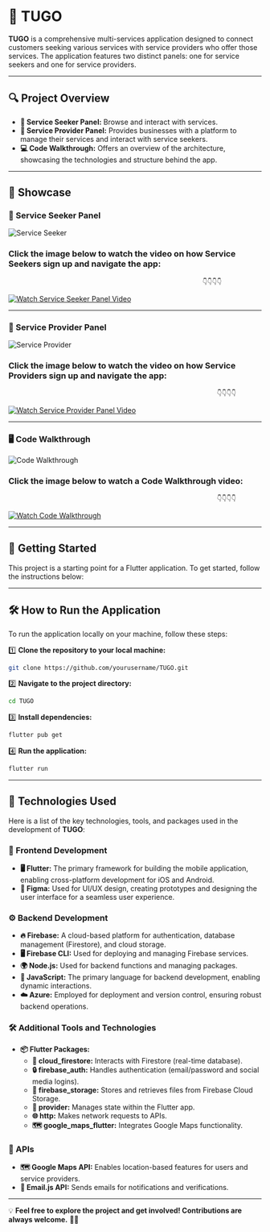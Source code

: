 # 🚀 TUGO  

**TUGO** is a comprehensive multi-services application designed to connect customers seeking various services with service providers who offer those services. The application features two distinct panels: one for service seekers and one for service providers.  

---

## 🔍 Project Overview  

- **🛒 Service Seeker Panel:** Browse and interact with services.  
- **🏢 Service Provider Panel:** Provides businesses with a platform to manage their services and interact with service seekers.  
- **💻 Code Walkthrough:** Offers an overview of the architecture, showcasing the technologies and structure behind the app.  

---

## 🎥 Showcase  

### 📱 Service Seeker Panel  
![Service Seeker](souwar/5.png)  

### **Click the image below to watch the video on how Service Seekers sign up and navigate the app:**  

                                                          👇👇👇👇  
[![Watch Service Seeker Panel Video](souwar/6.png)](https://youtu.be/tTpeZyNlGSw)  

---

### 🏰 Service Provider Panel  
![Service Provider](souwar/3.png)  

### **Click the image below to watch the video on how Service Providers sign up and navigate the app:**  

                                                              👇👇👇👇  
[![Watch Service Provider Panel Video](souwar/4.png)](https://youtu.be/sxzRsnJE1yA)  

---

### 🖥️ Code Walkthrough  
![Code Walkthrough](souwar/1.png)  

### **Click the image below to watch a Code Walkthrough video:**  

                                                              👇👇👇👇  
[![Watch Code Walkthrough](souwar/2.png)](https://youtu.be/7serYYUUOfQ)  

---

## 🚀 Getting Started  

This project is a starting point for a Flutter application. To get started, follow the instructions below:  

---

## 🛠️ How to Run the Application  

To run the application locally on your machine, follow these steps:  

1️⃣ **Clone the repository to your local machine:**  
   ```bash
   git clone https://github.com/yourusername/TUGO.git
   ```  

2️⃣ **Navigate to the project directory:**  
   ```bash
   cd TUGO
   ```  

3️⃣ **Install dependencies:**  
   ```bash
   flutter pub get
   ```  

4️⃣ **Run the application:**  
   ```bash
   flutter run
   ```  

---

## 🔧 Technologies Used  

Here is a list of the key technologies, tools, and packages used in the development of **TUGO**:  

### 🎨 Frontend Development  
- **🖥️ Flutter:** The primary framework for building the mobile application, enabling cross-platform development for iOS and Android.  
- **🎨 Figma:** Used for UI/UX design, creating prototypes and designing the user interface for a seamless user experience.  

### ⚙️ Backend Development  
- **🔥 Firebase:** A cloud-based platform for authentication, database management (Firestore), and cloud storage.  
- **🖥️ Firebase CLI:** Used for deploying and managing Firebase services.  
- **🌍 Node.js:** Used for backend functions and managing packages.  
- **📜 JavaScript:** The primary language for backend development, enabling dynamic interactions.  
- **☁️ Azure:** Employed for deployment and version control, ensuring robust backend operations.  

### 🛠️ Additional Tools and Technologies  
- **📦 Flutter Packages:**  
    - **📡 cloud_firestore:** Interacts with Firestore (real-time database).  
    - **🔒 firebase_auth:** Handles authentication (email/password and social media logins).  
    - **📂 firebase_storage:** Stores and retrieves files from Firebase Cloud Storage.  
    - **🔄 provider:** Manages state within the Flutter app.  
    - **🌐 http:** Makes network requests to APIs.  
    - **🗺️ google_maps_flutter:** Integrates Google Maps functionality.  

### 🔗 APIs  
- **🗺️ Google Maps API:** Enables location-based features for users and service providers.  
- **📧 Email.js API:** Sends emails for notifications and verifications.  

---

💡 **Feel free to explore the project and get involved! Contributions are always welcome.** 🚀🔥  
